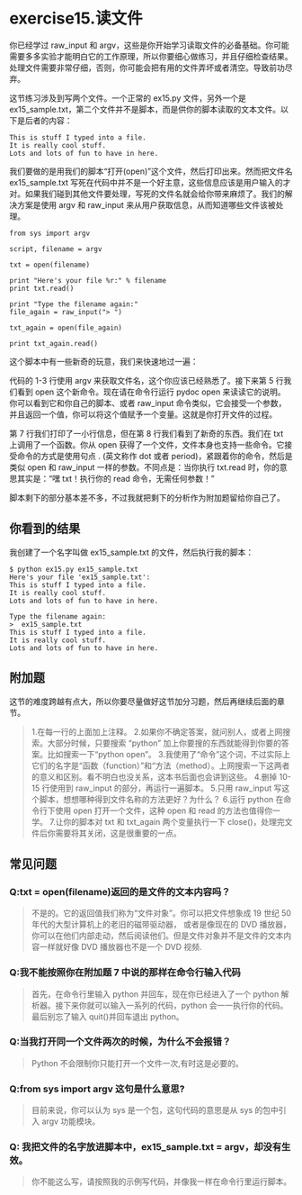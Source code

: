 # exercise15.读文件
你已经学过 raw_input 和 argv，这些是你开始学习读取文件的必备基础。你可能需要多多实验才能明白它的工作原理，所以你要细心做练习，并且仔细检查结果。处理文件需要非常仔细，否则，你可能会把有用的文件弄坏或者清空。导致前功尽弃。

这节练习涉及到写两个文件。一个正常的 ex15.py 文件，另外一个是 ex15_sample.txt，第二个文件并不是脚本，而是供你的脚本读取的文本文件。以下是后者的内容：

```
This is stuff I typed into a file.
It is really cool stuff.
Lots and lots of fun to have in here.
```

我们要做的是用我们的脚本“打开(open)”这个文件，然后打印出来。然而把文件名 ex15_sample.txt 写死在代码中并不是一个好主意，这些信息应该是用户输入的才对。如果我们碰到其他文件要处理，写死的文件名就会给你带来麻烦了。我们的解决方案是使用 argv 和 raw_input 来从用户获取信息，从而知道哪些文件该被处理。

```
from sys import argv

script, filename = argv

txt = open(filename)

print "Here's your file %r:" % filename
print txt.read()

print "Type the filename again:"
file_again = raw_input("> ")

txt_again = open(file_again)

print txt_again.read()
```

这个脚本中有一些新奇的玩意，我们来快速地过一遍：

代码的 1-3 行使用 argv 来获取文件名，这个你应该已经熟悉了。接下来第 5 行我们看到 open 这个新命令。现在请在命令行运行 pydoc open 来读读它的说明。你可以看到它和你自己的脚本、或者 raw_input 命令类似，它会接受一个参数，并且返回一个值，你可以将这个值赋予一个变量。这就是你打开文件的过程。

第 7 行我们打印了一小行信息，但在第 8 行我们看到了新奇的东西。我们在 txt 上调用了一个函数。你从 open 获得了一个文件，文件本身也支持一些命令。它接受命令的方式是使用句点 . (英文称作 dot 或者 period)，紧跟着你的命令，然后是类似 open 和 raw_input 一样的参数。不同点是：当你执行 txt.read 时，你的意思其实是：“嘿 txt！执行你的 read 命令，无需任何参数！”

脚本剩下的部分基本差不多，不过我就把剩下的分析作为附加题留给你自己了。

## 你看到的结果

我创建了一个名字叫做 ex15_sample.txt 的文件，然后执行我的脚本：

```
$ python ex15.py ex15_sample.txt
Here's your file 'ex15_sample.txt':
This is stuff I typed into a file.
It is really cool stuff.
Lots and lots of fun to have in here.

Type the filename again:
>  ex15_sample.txt
This is stuff I typed into a file.
It is really cool stuff.
Lots and lots of fun to have in here.
```

## 附加题

这节的难度跨越有点大，所以你要尽量做好这节加分习题，然后再继续后面的章节。

> 1.在每一行的上面加上注释。
2.如果你不确定答案，就问别人，或者上网搜索。大部分时候，只要搜索 “python” 加上你要搜的东西就能得到你要的答案。比如搜索一下“python open”。
3.我使用了“命令”这个词，不过实际上它们的名字是“函数（function）”和“方法（method）。上网搜索一下这两者的意义和区别。看不明白也没关系，这本书后面也会讲到这些。
4.删掉 10-15 行使用到 raw_input 的部分，再运行一遍脚本。
5.只用 raw_input 写这个脚本，想想哪种得到文件名称的方法更好？为什么？
6.运行 python 在命令行下使用 open 打开一个文件，这种 open 和 read 的方法也值得你一学。
7.让你的脚本对 txt 和 txt_again 两个变量执行一下 close()，处理完文件后你需要将其关闭，这是很重要的一点。

## 常见问题

### Q:txt = open(filename)返回的是文件的文本内容吗？

> 不是的。它的返回值我们称为“文件对象”。你可以把文件想象成 19 世纪 50 年代的大型计算机上的老旧的磁带驱动器， 或者是像现在的 DVD 播放器，你可以在他们内部走动，然后阅读他们。但是文件对象并不是文件的文本内容一样就好像 DVD 播放器也不是一个 DVD 视频.

### Q:我不能按照你在附加题 7 中说的那样在命令行输入代码

> 首先，在命令行里输入 python 并回车，现在你已经进入了一个 python 解析器。接下来你就可以输入一系列的代码，python 会一一执行你的代码。最后别忘了输入 quit()并回车退出 python。

### Q:当我打开同一个文件两次的时候，为什么不会报错？

> Python 不会限制你只能打开一个文件一次,有时这是必要的。

### Q:from sys import argv 这句是什么意思?

> 目前来说，你可以认为 sys 是一个包，这句代码的意思是从 sys 的包中引入 argv 功能模块。

### Q: 我把文件的名字放进脚本中，ex15_sample.txt = argv，却没有生效。

> 你不能这么写，请按照我的示例写代码，并像我一样在命令行里运行脚本。